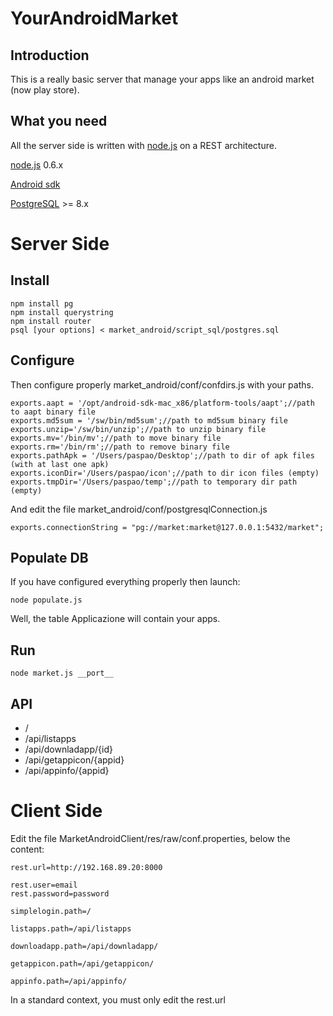 YourAndroidMarket
=================

Introduction
------------

This is a really basic server that manage your apps like an android market (now play store).

What you need
-------------
All the server side is written with [node.js][] on a REST architecture.


[node.js][] 0.6.x

[Android sdk][]

[PostgreSQL][] >= 8.x

Server Side
===========

Install
-------

	npm install pg
	npm install querystring
	npm install router
	psql [your options] < market_android/script_sql/postgres.sql

Configure
---------

Then configure properly market_android/conf/confdirs.js with your paths.

	exports.aapt = '/opt/android-sdk-mac_x86/platform-tools/aapt';//path to aapt binary file
	exports.md5sum = '/sw/bin/md5sum';//path to md5sum binary file
	exports.unzip='/sw/bin/unzip';//path to unzip binary file
	exports.mv='/bin/mv';//path to move binary file
	exports.rm='/bin/rm';//path to remove binary file
	exports.pathApk = '/Users/paspao/Desktop';//path to dir of apk files (with at last one apk)
	exports.iconDir='/Users/paspao/icon';//path to dir icon files (empty)
	exports.tmpDir='/Users/paspao/temp';//path to temporary dir path (empty)

And edit the file market_android/conf/postgresqlConnection.js

	exports.connectionString = "pg://market:market@127.0.0.1:5432/market";

Populate DB
-----------
If you have configured everything properly then launch:

	node populate.js

Well, the table Applicazione will contain your apps.

Run
---

	node market.js __port__

API
---
* /
* /api/listapps
* /api/downladapp/{id}
* /api/getappicon/{appid}
* /api/appinfo/{appid}

Client Side
===========

Edit the file MarketAndroidClient/res/raw/conf.properties, below the content:

	rest.url=http://192.168.89.20:8000

	rest.user=email
	rest.password=password

	simplelogin.path=/

	listapps.path=/api/listapps

	downloadapp.path=/api/downladapp/

	getappicon.path=/api/getappicon/

	appinfo.path=/api/appinfo/

In a standard context, you must only edit the rest.url


[node.js]: http://nodejs.org/
[Android sdk]: http://developer.android.com/sdk/index.html
[PostgreSQL]: http://www.postgresql.org/download/